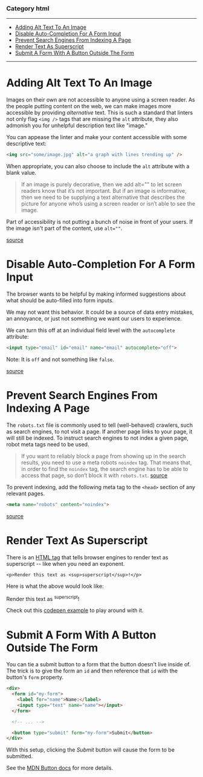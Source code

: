 ### Category html

---

 - [Adding Alt Text To An Image](#adding-alt-text-to-an-image)
 - [Disable Auto-Completion For A Form Input](#disable-auto-completion-for-a-form-input)
 - [Prevent Search Engines From Indexing A Page](#prevent-search-engines-from-indexing-a-page)
 - [Render Text As Superscript](#render-text-as-superscript)
 - [Submit A Form With A Button Outside The Form](#submit-a-form-with-a-button-outside-the-form)

---

# Adding Alt Text To An Image

Images on their own are not accessible to anyone using a screen reader. As the
people putting content on the web, we can make images more accessible by
providing _alternative_ text. This is such a standard that linters not only
flag `<img />` tags that are missing the `alt` attribute, they also admonish
you for unhelpful description text like "image."

You can appease the linter and make your content accessible with some
descriptive text:

```html
<img src="some/image.jpg" alt="a graph with lines trending up" />
```

When appropriate, you can also choose to include the `alt` attribute with a
blank value.

> If an image is purely decorative, then we add alt="" to let screen readers
> know that it’s not important. But if an image is informative, then we need to
> be supplying a text alternative that describes the picture for anyone who’s
> using a screen reader or isn’t able to see the image.

Part of accessibility is not putting a bunch of noise in front of your users.
If the image isn't part of the content, use `alt=""`.

[source](https://24ways.org/2019/twelve-days-of-front-end-testing/)

# Disable Auto-Completion For A Form Input

The browser wants to be helpful by making informed suggestions about what
should be auto-filled into form inputs.

We may not want this behavior. It could be a source of data entry mistakes, an
annoyance, or just not something we want our users to experience.

We can turn this off at an individual field level with the `autocomplete`
attribute:

```html
<input type="email" id="email" name="email" autocomplete="off">
```

Note: It is `off` and not something like `false`.

[source](https://developer.mozilla.org/en-US/docs/Web/Security/Securing_your_site/Turning_off_form_autocompletion)

# Prevent Search Engines From Indexing A Page

The `robots.txt` file is commonly used to tell (well-behaved) crawlers, such as
search engines, to not visit a page. If another page links to your page, it
will still be indexed. To instruct search engines to not index a given page,
robot meta tags need to be used.

> If you want to reliably block a page from showing up in the search results,
> you need to use a meta robots `noindex` tag. That means that, in order to
> find the `noindex` tag, the search engine has to be able to access that page,
> so don’t block it with `robots.txt`.
> [source](https://yoast.com/ultimate-guide-robots-txt/)

To prevent indexing, add the following meta tag to the `<head>` section of any
relevant pages.

```html
<meta name="robots" content="noindex">
```

[source](https://developers.google.com/search/docs/advanced/crawling/block-indexing)

# Render Text As Superscript

There is an [HTML
tag](https://developer.mozilla.org/en-US/docs/Web/HTML/Element/sup) that
tells browser engines to render text as superscript -- like when you need an
exponent.

```
<p>Render this text as <sup>superscript</sup>!</p>
```

Here is what the above would look like:

<p>Render this text as <sup>superscript</sup>!</p>

Check out this [codepen example](https://codepen.io/jbranchaud/pen/GzoyXe)
to play around with it.

# Submit A Form With A Button Outside The Form

You can tie a submit button to a form that the button doesn't live inside
of. The trick is to give the form an `id` and then reference that `id` with
the button's `form` property.

```html
<div>
  <form id="my-form">
    <label for="name">Name:</label>
    <input type="text" name="name"></input>
  </form>

  <!-- ... -->

  <button type="submit" form="my-form">Submit</button>
</div>
```

With this setup, clicking the _Submit_ button will cause the form to be
submitted.

See the [MDN Button
docs](https://developer.mozilla.org/en-US/docs/Web/HTML/Element/button) for
more details.

